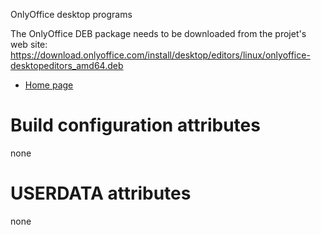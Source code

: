OnlyOffice desktop programs

The OnlyOffice DEB package needs to be downloaded from the projet's web site: https://download.onlyoffice.com/install/desktop/editors/linux/onlyoffice-desktopeditors_amd64.deb

- [Home page](https://www.onlyoffice.com/fr/download-desktop.aspx)

# Build configuration attributes

none

# USERDATA attributes

none